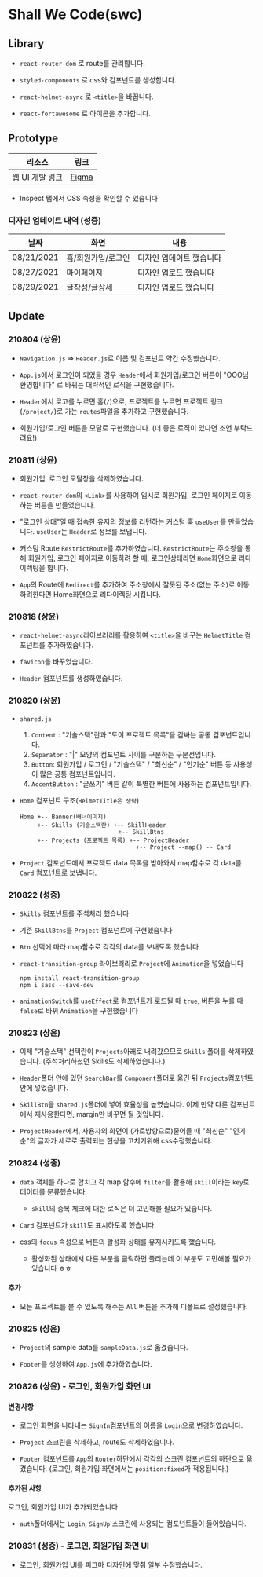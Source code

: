 # Shall We Code(swc)

## Library

- `react-router-dom` 로 route를 관리합니다.

- `styled-components` 로 css와 컴포넌트를 생성합니다.

- `react-helmet-async` 로 `<title>`을 바꿉니다.

- `react-fortawesome` 로 아이콘을 추가합니다.

## Prototype

| 리소스          | 링크                                                                                   |
| --------------- | -------------------------------------------------------------------------------------- |
| 웹 UI 개발 링크 | [Figma](https://www.figma.com/file/fQ8PUNzvJyBUcUXajZX35f/Shall-we-code?node-id=0%3A1) |

- Inspect 탭에서 CSS 속성을 확인할 수 있습니다

### 디자인 업데이트 내역 (성중)

| 날짜       | 화면               | 내용                     |
| ---------- | ------------------ | ------------------------ |
| 08/21/2021 | 홈/회원가입/로그인 | 디자인 업데이트 했습니다 |
| 08/27/2021 | 마이페이지 | 디자인 업로드 했습니다 |
| 08/29/2021 | 글작성/글상세 | 디자인 업로드 했습니다 |

## Update

### 210804 (상윤)

- `Navigation.js` => `Header.js`로 이름 및 컴포넌트 약간 수정했습니다.

- `App.js`에서 로그인이 되었을 경우 `Header`에서 회원가입/로그인 버튼이 "OOO님 환영합니다" 로 바뀌는 대략적인 로직을 구현했습니다.

- `Header`에서 로고를 누르면 홈(`/`)으로, 프로젝트를 누르면 프로젝트 링크(`/project/`)로 가는 `routes`파일을 추가하고 구현했습니다.

- 회원가입/로그인 버튼을 모달로 구현했습니다. (더 좋은 로직이 있다면 조언 부탁드려요!)

### 210811 (상윤)

- 회원가입, 로그인 모달창을 삭제하였습니다.

- `react-router-dom`의 `<Link>`를 사용하여 임시로 회원가입, 로그인 페이지로 이동하는 버튼을 만들었습니다.

- "로그인 상태"일 때 접속한 유저의 정보를 리턴하는 커스텀 훅 `useUser`를 만들었습니다. `useUser`는 `Header`로 정보를 보냅니다.

- 커스텀 Route `RestrictRoute`를 추가하였습니다. `RestrictRoute`는 주소창을 통해 회원가입, 로그인 페이지로 이동하려 할 때, 로그인상태라면 `Home`화면으로 리다이렉팅을 합니다.

- `App`의 Route에 `Redirect`를 추가하여 주소창에서 잘못된 주소(없는 주소)로 이동하려한다면 Home화면으로 리다이렉팅 시킵니다.

### 210818 (상윤)

- `react-helmet-async`라이브러리를 활용하여 `<title>`을 바꾸는 `HelmetTitle` 컴포넌트를 추가하였습니다.

- `favicon`을 바꾸었습니다.

- `Header` 컴포넌트를 생성하였습니다.

### 210820 (상윤)

- `shared.js`

  1. `Content` : "기술스택"란과 "토이 프로젝트 목록"을 감싸는 공통 컴포넌트입니다.
  2. `Separator` : "|" 모양의 컴포넌트 사이를 구분하는 구분선입니다.
  3. `Button`: 회원가입 / 로그인 / "기술스택" / "최신순" / "인기순" 버튼 등 사용성이 많은 공통 컴포넌트입니다.
  4. `AccentButton` : "글쓰기" 버튼 같이 특별한 버튼에 사용하는 컴포넌트입니다.

- `Home` 컴포넌트 구조(`HelmetTitle은 생략`)

  ```
  Home +-- Banner(배너이미지)
       +-- Skills (기술스택란) +-- SkillHeader
                              +-- SkillBtns
       +-- Projects (프로젝트 목록) +-- ProjectHeader
                                   +-- Project --map() -- Card
  ```

- `Project` 컴포넌트에서 프로젝트 data 목록을 받아와서 map함수로 각 data를 `Card` 컴포넌트로 보냅니다.

### 210822 (성중)

- `Skills` 컴포넌트를 주석처리 했습니다

- 기존 `SkillBtns`를 `Project` 컴포넌트에 구현했습니다

- `Btn` 선택에 따라 map함수로 각각의 data를 보내도록 했습니다

- `react-transition-group` 라이브러리로 `Project`에 `Animation`을 넣었습니다

  ```
  npm install react-transition-group
  npm i sass --save-dev
  ```

- `animationSwitch`를 `useEffect`로 컴포넌트가 로드될 때 `true`, 버튼을 누를 때 `false`로 바꿔 `Animation`을 구현했습니다

### 210823 (상윤)

- 이제 "기술스택" 선택란이 `Projects`아래로 내려갔으므로 `Skills` 폴더를 삭제하였습니다. (주석처리하셨던 Skills도 삭제하였습니다.)

- `Header`폴더 안에 있던 `SearchBar`를 `Component`폴더로 옮긴 뒤 `Projects`컴포넌트 안에 넣었습니다.

- `SkillBtn`을 `shared.js`폴더에 넣어 효율성을 높였습니다. 이제 만약 다른 컴포넌트에서 재사용한다면, margin만 바꾸면 될 것입니다.

- `ProjectHeader`에서, 사용자의 화면이 (가로방향으로)줄어들 때 "최신순" "인기순"의 글자가 세로로 출력되는 현상을 고치기위해 css수정했습니다.

### 210824 (성중)

- `data` 객체를 하나로 합치고 각 map 함수에 `filter`를 활용해 `skill`이라는 `key`로 데이터를 분류했습니다.

  - `skill`의 중복 체크에 대한 로직은 더 고민해볼 필요가 있습니다.

- `Card` 컴포넌트가 `skill`도 표시하도록 했습니다.

- css의 `focus` 속성으로 버튼의 활성화 상태를 유지시키도록 했습니다.
  - 활성화된 상태에서 다른 부분을 클릭하면 풀리는데 이 부분도 고민해볼 필요가 있습니다 ㅎㅎ

#### 추가

- 모든 프로젝트를 볼 수 있도록 해주는 `All` 버튼을 추가해 디폴트로 설정했습니다.

### 210825 (상윤)

- `Project`의 sample data를 `sampleData.js`로 옮겼습니다.

- `Footer`를 생성하여 `App.js`에 추가하였습니다.

### 210826 (상윤) - 로그인, 회원가입 화면 UI

#### 변경사항

- 로그인 화면을 나타내는 `SignIn`컴포넌트의 이름을 `Login`으로 변경하였습니다.

- `Project` 스크린을 삭제하고, route도 삭제하였습니다.

- `Footer` 컴포넌트를 `App`의 `Router`하단에서 각각의 스크린 컴포넌트의 하단으로 옮겼습니다. (로그인, 회원가입 화면에서는 `position:fixed`가 적용됩니다.)

#### 추가된 사항

로그인, 회원가입 UI가 추가되었습니다.

- `auth`폴더에서는 `Login`, `SignUp` 스크린에 사용되는 컴포넌트들이 들어있습니다.

### 210831 (성중) - 로그인, 회원가입 화면 UI

- 로그인, 회원가입 UI를 피그마 디자인에 맞춰 일부 수정했습니다.